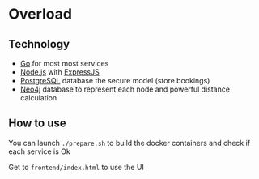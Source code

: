 # Overload

## Technology

- [Go](https://golang.org/) for most most services
- [Node.js](https://nodejs.org/) with [ExpressJS](https://expressjs.com/)
- [PostgreSQL](https://www.postgresql.org/) database the secure model (store bookings)
- [Neo4j](https://neo4j.com/) database to represent each node and powerful distance calculation

## How to use

You can launch `./prepare.sh` to build the docker containers and check if each service is Ok

Get to `frontend/index.html` to use the UI
